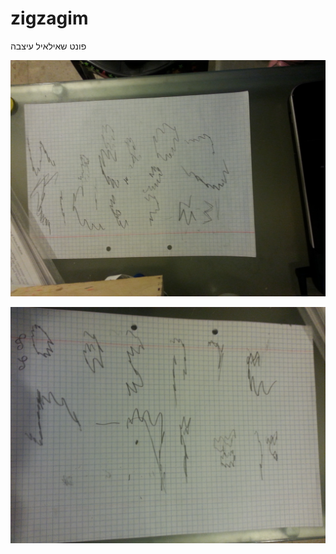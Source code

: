 zigzagim
========

פונט שאילאיל עיצבה

![האותיות א׳–פ׳](20140301_175540.jpg)

![האותיות ס׳–ת׳ + סופיות](20140301_175510.jpg)
